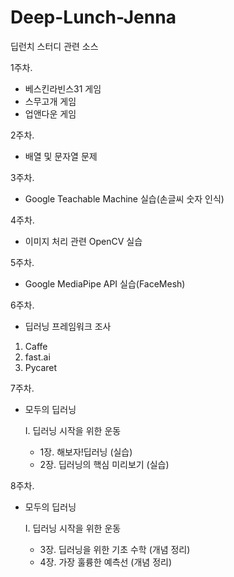 # Deep-Lunch-Jenna

딥런치 스터디 관련 소스

1주차.

- 베스킨라빈스31 게임
- 스무고개 게임
- 업앤다운 게임

2주차.

- 배열 및 문자열 문제

3주차.

- Google Teachable Machine 실습(손글씨 숫자 인식)

4주차.

- 이미지 처리 관련 OpenCV 실습

5주차.

- Google MediaPipe API 실습(FaceMesh)

6주차.

- 딥러닝 프레임워크 조사
1. Caffe
2. fast.ai
3. Pycaret

7주차.

- 모두의 딥러닝

  I. 딥러닝 시작을 위한 운동
  - 1장. 해보자!딥러닝 (실습)
  - 2장. 딥러닝의 핵심 미리보기 (실습)

8주차.

- 모두의 딥러닝

  I. 딥러닝 시작을 위한 운동
  - 3장. 딥러닝을 위한 기초 수학 (개념 정리)
  - 4장. 가장 훌륭한 예측선 (개념 정리)
